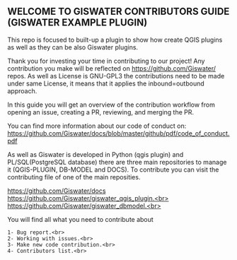 ## WELCOME TO GISWATER CONTRIBUTORS GUIDE (GISWATER EXAMPLE PLUGIN)

This repo is focused to built-up a plugin to show how create QGIS plugins as well as they can be also Giswater plugins.

Thank you for investing your time in contributing to our project! Any contribution you make will be reflected on https://github.com/Giswater/ repos. As well as License is GNU-GPL3 the contributions need to be made under same License, it means that it applies the inbound=outbound approach.<br>

In this guide you will get an overview of the contribution workflow from opening an issue, creating a PR, reviewing, and merging the PR.<br>

You can find more information about our code of conduct on: https://github.com/Giswater/docs/blob/master/github/pdf/code_of_conduct.pdf

As well as Giswater is developed in Python (qgis plugin) and PL/SQL(PostgreSQL database) there are three main repositories to manage it (QGIS-PLUGIN, DB-MODEL and DOCS). To contribute you can visit the contributing file of one of the main reposities. 

https://github.com/Giswater/docs<br>
https://github.com/Giswater/giswater_qgis_plugin.<br>
https://github.com/Giswater/giswater_dbmodel.<br>

You will find all what you need to contribute about

	1- Bug report.<br>
	2- Working with issues.<br>
	3- Make new code contribution.<br>
	4- Contributors list.<br>
